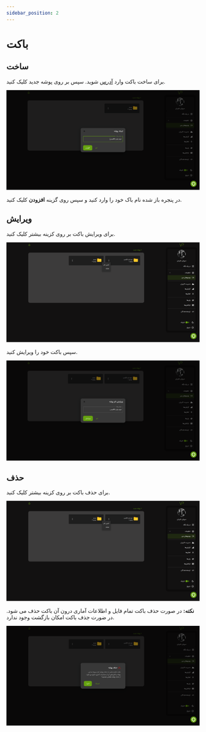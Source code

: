 ```yaml
---
sidebar_position: 2
---
```


# باکت

## ساخت

برای ساخت باکت وارد
[آدرس](https://vidprotect.ir/panel/videos)
شوید. سپس بر روی پوشه جدید کلیک کنید.

![Image](./img/1.png)

در پنجره باز شده نام باک خود را وارد کنید و سپس روی گزینه **افزودن** کلیک کنید.

## ویرایش

برای ویرایش باکت بر روی کزینه بیشتر کلیک کنید.

![Image](./img/2.png)

سپس باکت خود را ویرایش کنید.

![Image](./img/3.png)

## حذف

برای حذف باکت بر روی کزینه بیشتر کلیک کنید.

![Image](./img/2.png)

**نکته:** در صورت حذف باکت تمام فایل و اطلاعات آماری درون آن باکت حذف می شود. در ضورت جذف باکت امکان بازگشت وجود ندارد.

![Image](./img/4.png)